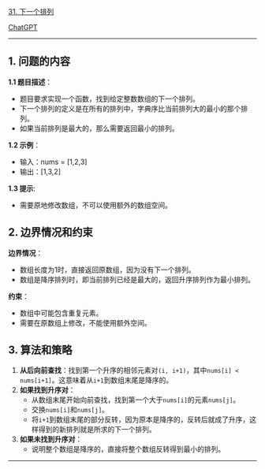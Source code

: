 [31. 下一个排列](https://leetcode.cn/problems/next-permutation)

[ChatGPT](https://chat.openai.com/share/519ec01a-06b7-4aaf-8661-153f112210fc)

---

## 1. 问题的内容
**1.1 题目描述**：
- 题目要求实现一个函数，找到给定整数数组的下一个排列。
- 下一个排列的定义是在所有的排列中，字典序比当前排列大的最小的那个排列。
- 如果当前排列是最大的，那么需要返回最小的排列。

**1.2 示例**：
- 输入：nums = [1,2,3]
- 输出：[1,3,2]

**1.3 提示**:
- 需要原地修改数组，不可以使用额外的数组空间。

## 2. 边界情况和约束

**边界情况**：
- 数组长度为1时，直接返回原数组，因为没有下一个排列。
- 数组是降序排列时，即当前排列已经是最大的，返回升序排列作为最小排列。

**约束**：
- 数组中可能包含重复元素。
- 需要在原数组上修改，不能使用额外空间。



## 3. 算法和策略

1. **从后向前查找**：找到第一个升序的相邻元素对`(i, i+1)`，其中`nums[i] < nums[i+1]`。这意味着从`i+1`到数组末尾是降序的。
2. **如果找到升序对**：
   - 从数组末尾开始向前查找，找到第一个大于`nums[i]`的元素`nums[j]`。
   - 交换`nums[i]`和`nums[j]`。
   - 将`i+1`到数组末尾的部分反转，因为原本是降序的，反转后就成了升序，这样得到的新排列就是所求的下一个排列。
3. **如果未找到升序对**：
   - 说明整个数组是降序的，直接将整个数组反转得到最小的排列。
---

